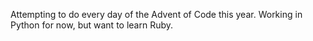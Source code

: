 Attempting to do every day of the Advent of Code this year. Working in Python for now, but want to learn Ruby. 
